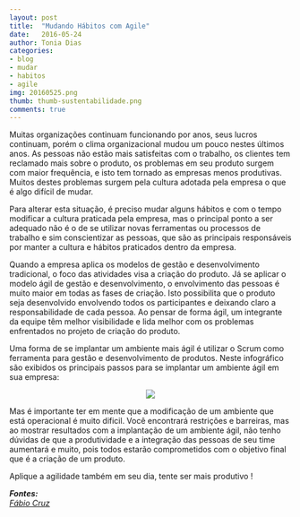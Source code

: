 ```yaml
---
layout: post
title:  "Mudando Hábitos com Agile"
date:   2016-05-24
author: Tonia Dias
categories: 
- blog
- mudar
- habitos
- agile
img: 20160525.png
thumb: thumb-sustentabilidade.png
comments: true
---
```


Muitas organizações continuam funcionando por anos, seus lucros continuam, porém o clima organizacional mudou um pouco nestes últimos anos. As pessoas não estão mais satisfeitas com o trabalho, os clientes tem reclamado mais sobre o produto, os problemas em seu produto surgem com maior frequência, e isto tem tornado as empresas menos produtivas. Muitos destes problemas surgem pela cultura adotada pela empresa o que é algo difícil de mudar.<!--more-->

Para alterar esta situação, é preciso mudar alguns hábitos e com o tempo modificar a cultura praticada pela empresa, mas o principal ponto a ser adequado não é o de se utilizar novas ferramentas ou processos de trabalho e sim conscientizar as pessoas, que são as principais responsáveis por manter a cultura e hábitos praticados dentro da empresa. 

Quando a empresa aplica os modelos de gestão e desenvolvimento tradicional, o foco das atividades visa a criação do produto. Já se aplicar o modelo ágil de gestão e desenvolvimento, o envolvimento das pessoas é muito maior em todas as fases de criação. Isto possibilita que o produto seja desenvolvido envolvendo todos os participantes e deixando claro a responsabilidade de cada pessoa. Ao pensar de forma ágil, um integrante da equipe têm melhor visibilidade e lida melhor com os problemas enfrentados no projeto de criação do produto.

Uma forma de se implantar um ambiente mais ágil é utilizar o Scrum como ferramenta para gestão e desenvolvimento de produtos. Neste infográfico são exibidos os principais passos para se implantar um ambiente ágil em sua empresa:

<p align="center">
  <img src="https://d26bwjyd9l0e3m.cloudfront.net/wp-content/uploads/2015/09/scrum-infographics-1.jpg" />
</p> 

Mas é importante ter em mente que a modificação de um ambiente que está operacional é muito dificil. Você encontrará restrições e barreiras, mas ao mostrar resultados com a implantação de um ambiente ágil, não tenho dúvidas de que a produtividade e a integração das pessoas de seu time aumentará e muito, pois todos estarão comprometidos com o objetivo final que é a criação de um produto.

Aplique a agilidade também em seu dia, tente ser mais produtivo !

<i>
	<b>Fontes: </b><br/>
	<a href="http://www.fabiocruz.com.br/mudando-habitos-com-agile/">Fábio Cruz</a><br/>
</i>